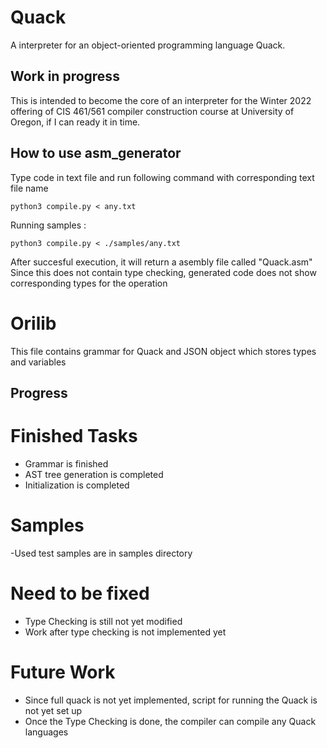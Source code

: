 # Quack
A interpreter for an object-oriented programming language Quack.

## Work in progress

This is intended to become the core of an interpreter for the Winter 2022
offering of CIS 461/561 compiler construction course at University of Oregon, 
if I can ready it in time. 

## How to use asm_generator

Type code in text file and run following command with corresponding text file name

```
python3 compile.py < any.txt
```
Running samples :
```
python3 compile.py < ./samples/any.txt
```
After succesful execution, it will return a asembly file called "Quack.asm"
Since this does not contain type checking, generated code does not show corresponding types for the operation

# Orilib
This file contains grammar for Quack and JSON object which stores types and variables

## Progress

# Finished Tasks
- Grammar is finished
- AST tree generation is completed
- Initialization is completed

# Samples
-Used test samples are in samples directory

# Need to be fixed
- Type Checking is still not yet modified
- Work after type checking is not implemented yet

# Future Work
- Since full quack is not yet implemented, script for running the Quack is not yet set up
- Once the Type Checking is done, the compiler can compile any Quack languages
